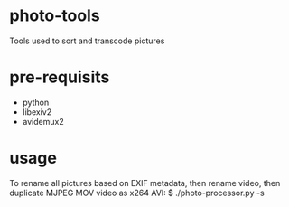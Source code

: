 # photo-tools
Tools used to sort and transcode pictures

# pre-requisits
* python
* libexiv2
* avidemux2
 
# usage

To rename all pictures based on EXIF metadata, then rename video, then duplicate MJPEG MOV video as x264 AVI:
$ ./photo-processor.py -s <source folder>
